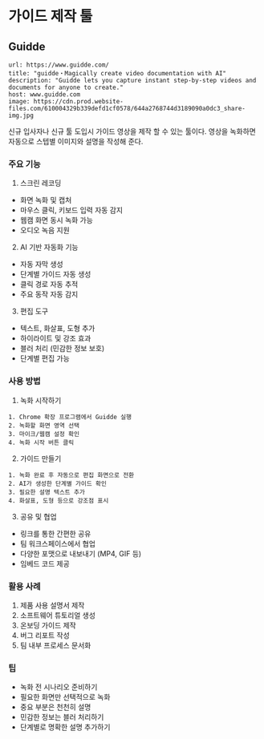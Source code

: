 # 가이드 제작 툴
## Guidde

```cardlink
url: https://www.guidde.com/
title: "guidde・Magically create video documentation with AI"
description: "Guidde lets you capture instant step-by-step videos and documents for anyone to create."
host: www.guidde.com
image: https://cdn.prod.website-files.com/610004329b339defd1cf0578/644a2768744d3189090a0dc3_share-img.jpg
```

신규 입사자나 신규 툴 도입시 가이드 영상을 제작 할 수 있는 툴이다.
영상을 녹화하면 자동으로 스텝별 이미지와 설명을 작성해 준다.

### 주요 기능

1. 스크린 레코딩
- 화면 녹화 및 캡처
- 마우스 클릭, 키보드 입력 자동 감지
- 웹캠 화면 동시 녹화 가능
- 오디오 녹음 지원

2. AI 기반 자동화 기능
- 자동 자막 생성
- 단계별 가이드 자동 생성
- 클릭 경로 자동 추적
- 주요 동작 자동 감지

3. 편집 도구
- 텍스트, 화살표, 도형 추가
- 하이라이트 및 강조 효과
- 블러 처리 (민감한 정보 보호)
- 단계별 편집 가능

### 사용 방법

1. 녹화 시작하기
```
1. Chrome 확장 프로그램에서 Guidde 실행
2. 녹화할 화면 영역 선택
3. 마이크/웹캠 설정 확인
4. 녹화 시작 버튼 클릭
```

2. 가이드 만들기
```
1. 녹화 완료 후 자동으로 편집 화면으로 전환
2. AI가 생성한 단계별 가이드 확인
3. 필요한 설명 텍스트 추가
4. 화살표, 도형 등으로 강조점 표시
```

3. 공유 및 협업
- 링크를 통한 간편한 공유
- 팀 워크스페이스에서 협업
- 다양한 포맷으로 내보내기 (MP4, GIF 등)
- 임베드 코드 제공

### 활용 사례
1. 제품 사용 설명서 제작
2. 소프트웨어 튜토리얼 생성
3. 온보딩 가이드 제작
4. 버그 리포트 작성
5. 팀 내부 프로세스 문서화

### 팁
- 녹화 전 시나리오 준비하기
- 필요한 화면만 선택적으로 녹화
- 중요 부분은 천천히 설명
- 민감한 정보는 블러 처리하기
- 단계별로 명확한 설명 추가하기
